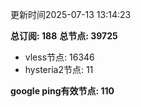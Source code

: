 更新时间2025-07-13 13:14:23

**总订阅: 188**
**总节点: 39725**
- vless节点: 16346
- hysteria2节点: 11

**google ping有效节点: 110**
